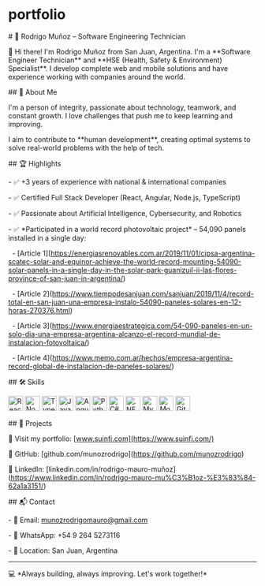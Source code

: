 # portfolio

\# 🚀 Rodrigo Muñoz – Software Engineering Technician



👋 Hi there! I'm Rodrigo Muñoz from San Juan, Argentina. I'm a \*\*Software Engineer Technician\*\* and \*\*HSE (Health, Safety \& Environment) Specialist\*\*. I develop complete web and mobile solutions and have experience working with companies around the world.



\## 🧠 About Me



I'm a person of integrity, passionate about technology, teamwork, and constant growth. I love challenges that push me to keep learning and improving.



I aim to contribute to \*\*human development\*\*, creating optimal systems to solve real-world problems with the help of tech.



\## 🏆 Highlights



\- ✅ +3 years of experience with national \& international companies  

\- ✅ Certified Full Stack Developer (React, Angular, Node.js, TypeScript)  

\- ✅ Passionate about Artificial Intelligence, Cybersecurity, and Robotics  

\- ✅ \*Participated in a world record photovoltaic project\* – 54,090 panels installed in a single day:

&nbsp; - \[Article 1](https://energiasrenovables.com.ar/2019/11/01/cipsa-argentina-scatec-solar-and-equinor-achieve-the-world-record-mounting-54090-solar-panels-in-a-single-day-in-the-solar-park-guanizuil-ii-las-flores-province-of-san-juan-in-argentina/)

&nbsp; - \[Article 2](https://www.tiempodesanjuan.com/sanjuan/2019/11/4/record-total-en-san-juan-una-empresa-instalo-54090-paneles-solares-en-12-horas-270376.html)

&nbsp; - \[Article 3](https://www.energiaestrategica.com/54-090-paneles-en-un-solo-dia-una-empresa-argentina-alcanzo-el-record-mundial-de-instalacion-fotovoltaica/)

&nbsp; - \[Article 4](https://www.memo.com.ar/hechos/empresa-argentina-record-global-de-instalacion-de-paneles-solares/)



\## 🛠️ Skills



<img src="https://cdn.jsdelivr.net/gh/devicons/devicon/icons/react/react-original.svg" alt="React" width="30"/>  

<img src="https://cdn.jsdelivr.net/gh/devicons/devicon/icons/nodejs/nodejs-original.svg" alt="Node.js" width="30"/>  

<img src="https://cdn.jsdelivr.net/gh/devicons/devicon/icons/typescript/typescript-original.svg" alt="TypeScript" width="30"/>  

<img src="https://cdn.jsdelivr.net/gh/devicons/devicon/icons/javascript/javascript-original.svg" alt="JavaScript" width="30"/>  

<img src="https://cdn.jsdelivr.net/gh/devicons/devicon/icons/angularjs/angularjs-original.svg" alt="Angular" width="30"/>  

<img src="https://cdn.jsdelivr.net/gh/devicons/devicon/icons/python/python-original.svg" alt="Python" width="30"/>  

<img src="https://cdn.jsdelivr.net/gh/devicons/devicon/icons/csharp/csharp-original.svg" alt="C#" width="30"/>  

<img src="https://cdn.jsdelivr.net/gh/devicons/devicon/icons/dot-net/dot-net-original.svg" alt=".NET" width="30"/>  

<img src="https://cdn.jsdelivr.net/gh/devicons/devicon/icons/mysql/mysql-original.svg" alt="MySQL" width="30"/>  

<img src="https://cdn.jsdelivr.net/gh/devicons/devicon/icons/mongodb/mongodb-original.svg" alt="MongoDB" width="30"/>  

<img src="https://cdn.jsdelivr.net/gh/devicons/devicon/icons/git/git-original.svg" alt="Git" width="30"/>  



\## 📁 Projects



🔗 Visit my portfolio: \[www.suinfi.com](https://www.suinfi.com/)  

🔗 GitHub: \[github.com/munozrodrigo](https://github.com/munozrodrigo)  

🔗 LinkedIn: \[linkedin.com/in/rodrigo-mauro-muñoz](https://www.linkedin.com/in/rodrigo-mauro-mu%C3%B1oz-%E3%83%84-62a1a3151/)



\## 📬 Contact



\- 📧 Email: munozrodrigomauro@gmail.com  

\- 📱 WhatsApp: +54 9 264 5273116  

\- 📍 Location: San Juan, Argentina  



---



💻 \*Always building, always improving. Let's work together!\*



